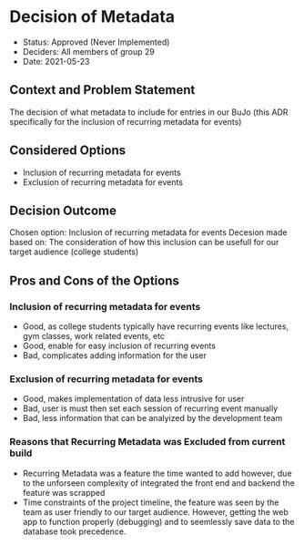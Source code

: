 # Decision of Metadata

* Status: Approved (Never Implemented)
* Deciders: All members of group 29
* Date: 2021-05-23

## Context and Problem Statement

The decision of what metadata to include for entries in our BuJo (this ADR specifically for the inclusion of recurring metadata for events)

## Considered Options

* Inclusion of recurring metadata for events
* Exclusion of recurring metadata for events

## Decision Outcome

Chosen option: Inclusion of recurring metadata for events
Decesion made based on: The consideration of how this inclusion can be usefull for our target audience (college students)

## Pros and Cons of the Options

### Inclusion of recurring metadata for events

* Good, as college students typically have recurring events like lectures, gym classes, work related events, etc
* Good, enable for easy inclusion of recurring events
* Bad, complicates adding information for the user

### Exclusion of recurring metadata for events

* Good, makes implementation of data less intrusive for user
* Bad, user is must then set each session of recurring event manually 
* Bad, less information that can be analyized by the development team

### Reasons that Recurring Metadata was Excluded from current build

* Recurring Metadata was a feature the time wanted to add however, due to the unforseen complexity of integrated the front end and backend the feature was scrapped
* Time constraints of the project timeline, the feature was seen by the team as user friendly to our target audience. However, getting the web app to function properly (debugging) and to seemlessly save data to the database took precedence.